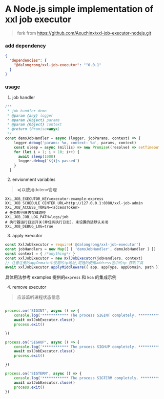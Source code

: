 # A Node.js simple implementation of xxl job executor

> fork from https://github.com/Aouchinx/xxl-job-executor-nodejs.git

### add dependency


```json
{
  "dependencies": {
    "@dalongrong/xxl-job-executor": "^0.0.1"
  }
}
```

### usage

1. job handler

```javascript
/**
 * job handler demo
 * @param {any} logger
 * @param {Object} params
 * @param {Object} context
 * @return {Promise<any>}
 */
const demoJobHandler = async (logger, jobParams, context) => {
    logger.debug('params: %o, context: %o', params, context)
    const sleep = async (millis) => new Promise((resolve) => setTimeout(resolve, millis))
    for (let i = 1; i < 10; i++) {
      await sleep(1000)
      logger.debug(`${i}s passed`)
    }
  }
```

2. envionment variables

> 可以使用dotenv管理

```dotenv
XXL_JOB_EXECUTOR_KEY=executor-example-express
XXL_JOB_SCHEDULE_CENTER_URL=http://127.0.0.1:8080/xxl-job-admin
XXL_JOB_ACCESS_TOKEN=<accessToken>
# 任务执行日志存储路径
XXL_JOB_JOB_LOG_PATH=logs/job
# 执行器运行日志开关(非任务执行日志)，未设置的话默认关闭
XXL_JOB_DEBUG_LOG=true
```

3. apply executor

```javascript
const XxlJobExecutor = require('@dalongrong/xxl-job-executor')
const jobHandlers = new Map([ [ 'demoJobHandler', demoJobHandler ] ])
const context = { /*anything*/ }
const xxlJobExecutor = new XxlJobExecutor(jobHandlers, context)
// 注意注册的appDomain中使用的ip地址,可选的使用address包中的ip 获取工具
await xxlJobExecutor.applyMiddleware({ app, appType, appDomain, path })
```

具体用法参考 examples 提供的`express` 和 `koa` 的集成示例

4. remove executor

> 应该监听进程状态信息 

```javascript

process.on('SIGINT', async () => {
    console.log('************ The process SIGINT completely. ************')
    await xxlJobExecutor.close()
    process.exit()

})

process.on('SIGHUP', async () => {
    console.log('************ The process SIGHUP completely. ************')
    await xxlJobExecutor.close()
    process.exit()

})

process.on('SIGTERM', async () => {
    console.log('************ The process SIGTERM completely. ************')
    await xxlJobExecutor.close()
    process.exit()
})
```